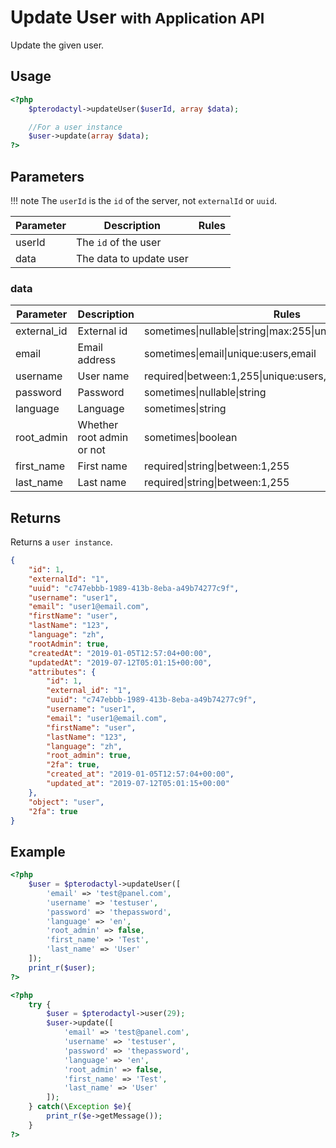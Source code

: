 # Update User <small>with Application API</small>
Update the given user.

## Usage
``` php
<?php
	$pterodactyl->updateUser($userId, array $data);

	//For a user instance
	$user->update(array $data);
?>
```

## Parameters

!!! note
    The `userId` is the `id` of the server, not `externalId` or `uuid`.

| Parameter | Description | Rules |
| - | - | - |
| userId | The `id` of the user | |
| data | The data to update user | |
 
### data
| Parameter | Description | Rules |
| - | - | - |
| external_id |  External id | sometimes&#124;nullable&#124;string&#124;max:255&#124;unique:users,external_id |
| email | Email address | sometimes&#124;email&#124;unique:users,email |
| username | User name | required&#124;between:1,255&#124;unique:users,username |
| password | Password | sometimes&#124;nullable&#124;string |
| language | Language | sometimes&#124;string |
| root_admin | Whether root admin or not | sometimes&#124;boolean |
| first_name | First name | required&#124;string&#124;between:1,255 |
| last_name | Last name | required&#124;string&#124;between:1,255 |


## Returns

Returns a `user instance`.

``` json
{
	"id": 1,
	"externalId": "1",
	"uuid": "c747ebbb-1989-413b-8eba-a49b74277c9f",
	"username": "user1",
	"email": "user1@email.com",
	"firstName": "user",
	"lastName": "123",
	"language": "zh",
	"rootAdmin": true,
	"createdAt": "2019-01-05T12:57:04+00:00",
	"updatedAt": "2019-07-12T05:01:15+00:00",
	"attributes": {
		"id": 1,
		"external_id": "1",
		"uuid": "c747ebbb-1989-413b-8eba-a49b74277c9f",
		"username": "user1",
		"email": "user1@email.com",
		"firstName": "user",
		"lastName": "123",
		"language": "zh",
		"root_admin": true,
		"2fa": true,
		"created_at": "2019-01-05T12:57:04+00:00",
		"updated_at": "2019-07-12T05:01:15+00:00"
	},
	"object": "user",
	"2fa": true
}
```

## Example

``` php
<?php
	$user = $pterodactyl->updateUser([
		'email' => 'test@panel.com',
		'username' => 'testuser',
		'password' => 'thepassword',
		'language' => 'en',
		'root_admin' => false,
		'first_name' => 'Test',
		'last_name' => 'User'
	]);
	print_r($user);
?>
```

``` php
<?php
	try {
		$user = $pterodactyl->user(29);
		$user->update([
			'email' => 'test@panel.com',
			'username' => 'testuser',
			'password' => 'thepassword',
			'language' => 'en',
			'root_admin' => false,
			'first_name' => 'Test',
			'last_name' => 'User'
		]);
	} catch(\Exception $e){
		print_r($e->getMessage());
	}
?>
```